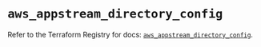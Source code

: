 # `aws_appstream_directory_config`

Refer to the Terraform Registry for docs: [`aws_appstream_directory_config`](https://registry.terraform.io/providers/hashicorp/aws/4.54.0/docs/resources/appstream_directory_config).

